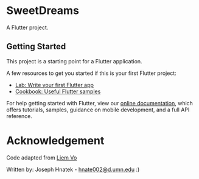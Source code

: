 # SweetDreams

A Flutter project.

## Getting Started

This project is a starting point for a Flutter application.

A few resources to get you started if this is your first Flutter project:

- [Lab: Write your first Flutter app](https://flutter.dev/docs/get-started/codelab)
- [Cookbook: Useful Flutter samples](https://flutter.dev/docs/cookbook)

For help getting started with Flutter, view our
[online documentation](https://flutter.dev/docs), which offers tutorials,
samples, guidance on mobile development, and a full API reference.

# Acknowledgement

Code adapted from [Liem Vo](https://medium.com/codechai/the-mvp-architecture-pattern-in-flutter-with-simple-demo-65ab3282c54b)

Written by: Joseph Hnatek - hnate002@d.umn.edu :)